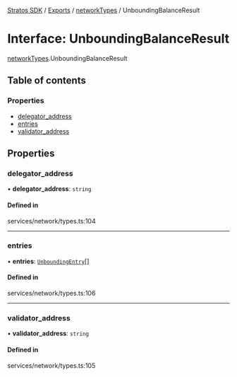 [Stratos SDK](../README.md) / [Exports](../modules.md) / [networkTypes](../modules/networkTypes.md) / UnboundingBalanceResult

# Interface: UnboundingBalanceResult

[networkTypes](../modules/networkTypes.md).UnboundingBalanceResult

## Table of contents

### Properties

- [delegator\_address](networkTypes.UnboundingBalanceResult.md#delegator_address)
- [entries](networkTypes.UnboundingBalanceResult.md#entries)
- [validator\_address](networkTypes.UnboundingBalanceResult.md#validator_address)

## Properties

### delegator\_address

• **delegator\_address**: `string`

#### Defined in

services/network/types.ts:104

___

### entries

• **entries**: [`UnboundingEntry`](networkTypes.UnboundingEntry.md)[]

#### Defined in

services/network/types.ts:106

___

### validator\_address

• **validator\_address**: `string`

#### Defined in

services/network/types.ts:105
